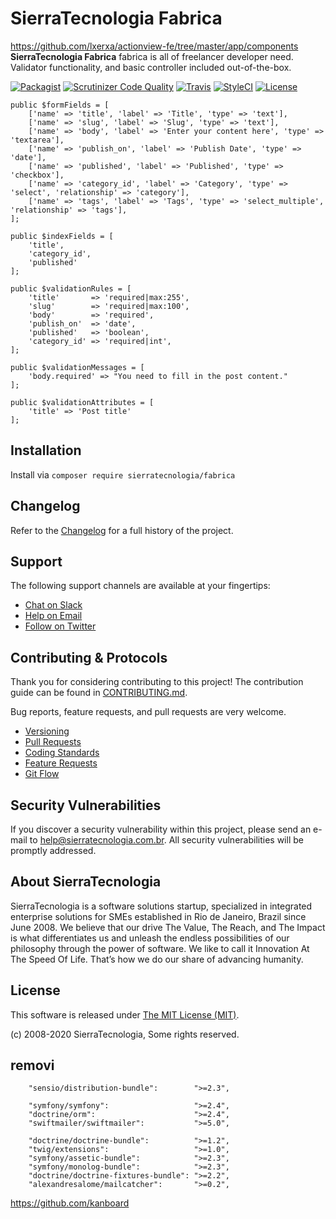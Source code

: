 # SierraTecnologia Fabrica
https://github.com/lxerxa/actionview-fe/tree/master/app/components
**SierraTecnologia Fabrica** fabrica is all of freelancer developer need. Validator functionality, and basic controller included out-of-the-box.

[![Packagist](https://img.shields.io/packagist/v/sierratecnologia/fabrica.svg?label=Packagist&style=flat-square)](https://packagist.org/packages/sierratecnologia/fabrica)
[![Scrutinizer Code Quality](https://img.shields.io/scrutinizer/g/sierratecnologia/fabrica.svg?label=Scrutinizer&style=flat-square)](https://scrutinizer-ci.com/g/sierratecnologia/fabrica/)
[![Travis](https://img.shields.io/travis/sierratecnologia/fabrica.svg?label=TravisCI&style=flat-square)](https://travis-ci.org/sierratecnologia/fabrica)
[![StyleCI](https://styleci.io/repos/60968880/shield)](https://styleci.io/repos/60968880)
[![License](https://img.shields.io/packagist/l/sierratecnologia/fabrica.svg?label=License&style=flat-square)](https://github.com/sierratecnologia/fabrica/blob/master/LICENSE)

    
    public $formFields = [
        ['name' => 'title', 'label' => 'Title', 'type' => 'text'],
        ['name' => 'slug', 'label' => 'Slug', 'type' => 'text'],
        ['name' => 'body', 'label' => 'Enter your content here', 'type' => 'textarea'],
        ['name' => 'publish_on', 'label' => 'Publish Date', 'type' => 'date'],
        ['name' => 'published', 'label' => 'Published', 'type' => 'checkbox'],
        ['name' => 'category_id', 'label' => 'Category', 'type' => 'select', 'relationship' => 'category'],
        ['name' => 'tags', 'label' => 'Tags', 'type' => 'select_multiple', 'relationship' => 'tags'],
    ];

    public $indexFields = [
        'title',
        'category_id',
        'published'
    ];

    public $validationRules = [
        'title'       => 'required|max:255',
        'slug'        => 'required|max:100',
        'body'        => 'required',
        'publish_on'  => 'date',
        'published'   => 'boolean',
        'category_id' => 'required|int',
    ];

    public $validationMessages = [
        'body.required' => "You need to fill in the post content."
    ];

    public $validationAttributes = [
        'title' => 'Post title'
    ];
## Installation

Install via `composer require sierratecnologia/fabrica`


## Changelog

Refer to the [Changelog](CHANGELOG.md) for a full history of the project.


## Support

The following support channels are available at your fingertips:

- [Chat on Slack](https://bit.ly/sierratecnologia-slack)
- [Help on Email](mailto:help@sierratecnologia.com.br)
- [Follow on Twitter](https://twitter.com/sierratecnologia)


## Contributing & Protocols

Thank you for considering contributing to this project! The contribution guide can be found in [CONTRIBUTING.md](CONTRIBUTING.md).

Bug reports, feature requests, and pull requests are very welcome.

- [Versioning](CONTRIBUTING.md#versioning)
- [Pull Requests](CONTRIBUTING.md#pull-requests)
- [Coding Standards](CONTRIBUTING.md#coding-standards)
- [Feature Requests](CONTRIBUTING.md#feature-requests)
- [Git Flow](CONTRIBUTING.md#git-flow)


## Security Vulnerabilities

If you discover a security vulnerability within this project, please send an e-mail to [help@sierratecnologia.com.br](help@sierratecnologia.com.br). All security vulnerabilities will be promptly addressed.


## About SierraTecnologia

SierraTecnologia is a software solutions startup, specialized in integrated enterprise solutions for SMEs established in Rio de Janeiro, Brazil since June 2008. We believe that our drive The Value, The Reach, and The Impact is what differentiates us and unleash the endless possibilities of our philosophy through the power of software. We like to call it Innovation At The Speed Of Life. That’s how we do our share of advancing humanity.


## License

This software is released under [The MIT License (MIT)](LICENSE).

(c) 2008-2020 SierraTecnologia, Some rights reserved.




## removi


        "sensio/distribution-bundle":        ">=2.3",

        "symfony/symfony":                   ">=2.4",
        "doctrine/orm":                      ">=2.4",
        "swiftmailer/swiftmailer":           ">=5.0",

        "doctrine/doctrine-bundle":          ">=1.2",
        "twig/extensions":                   ">=1.0",
        "symfony/assetic-bundle":            ">=2.3",
        "symfony/monolog-bundle":            ">=2.3",
        "doctrine/doctrine-fixtures-bundle": ">=2.2",
        "alexandresalome/mailcatcher":       ">=0.2",



https://github.com/kanboard